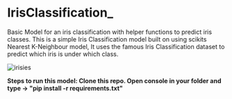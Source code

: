 # IrisClassification_
Basic Model for an iris classification with helper functions to predict iris classes.
This is a simple Iris Classification model built on using scikits Nearest K-Neighbour model, It uses the famous Iris Classification dataset to predict which iris is under which class.

![irisies](https://github.com/user-attachments/assets/abcfa4bb-7569-4950-b1e4-705586ac2c79)

**Steps to run this model:
Clone this repo.
Open console in your folder
and type -> "pip install -r requirements.txt"**
